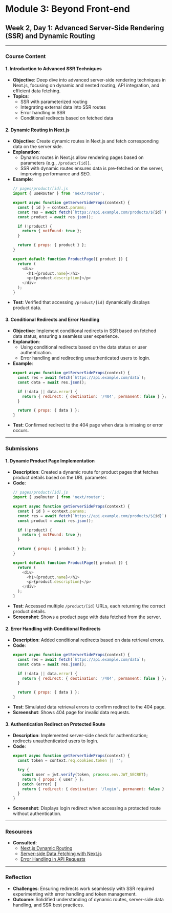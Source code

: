 # **Module 3: Beyond Front-end**
## **Week 2, Day 1: Advanced Server-Side Rendering (SSR) and Dynamic Routing**

---

### **Course Content**

#### **1. Introduction to Advanced SSR Techniques**
   - **Objective**: Deep dive into advanced server-side rendering techniques in Next.js, focusing on dynamic and nested routing, API integration, and efficient data fetching.
   - **Topics**:
     - SSR with parameterized routing
     - Integrating external data into SSR routes
     - Error handling in SSR
     - Conditional redirects based on fetched data

#### **2. Dynamic Routing in Next.js**
   - **Objective**: Create dynamic routes in Next.js and fetch corresponding data on the server side.
   - **Explanation**:
     - Dynamic routes in Next.js allow rendering pages based on parameters (e.g., `/product/[id]`).
     - SSR with dynamic routes ensures data is pre-fetched on the server, improving performance and SEO.
   - **Example**:
     ```javascript
     // pages/product/[id].js
     import { useRouter } from 'next/router';

     export async function getServerSideProps(context) {
       const { id } = context.params;
       const res = await fetch(`https://api.example.com/products/${id}`);
       const product = await res.json();

       if (!product) {
         return { notFound: true };
       }

       return { props: { product } };
     }

     export default function ProductPage({ product }) {
       return (
         <div>
           <h1>{product.name}</h1>
           <p>{product.description}</p>
         </div>
       );
     }
     ```
   - **Test**: Verified that accessing `/product/[id]` dynamically displays product data.

#### **3. Conditional Redirects and Error Handling**
   - **Objective**: Implement conditional redirects in SSR based on fetched data status, ensuring a seamless user experience.
   - **Explanation**:
     - Using conditional redirects based on the data status or user authentication.
     - Error handling and redirecting unauthenticated users to login.
   - **Example**:
     ```javascript
     export async function getServerSideProps(context) {
       const res = await fetch(`https://api.example.com/data`);
       const data = await res.json();

       if (!data || data.error) {
         return { redirect: { destination: '/404', permanent: false } };
       }

       return { props: { data } };
     }
     ```
   - **Test**: Confirmed redirect to the 404 page when data is missing or error occurs.

---

### **Submissions**

#### **1. Dynamic Product Page Implementation**
- **Description**: Created a dynamic route for product pages that fetches product details based on the URL parameter.
- **Code**:
   ```javascript
   // pages/product/[id].js
   import { useRouter } from 'next/router';

   export async function getServerSideProps(context) {
     const { id } = context.params;
     const res = await fetch(`https://api.example.com/products/${id}`);
     const product = await res.json();

     if (!product) {
       return { notFound: true };
     }

     return { props: { product } };
   }

   export default function ProductPage({ product }) {
     return (
       <div>
         <h1>{product.name}</h1>
         <p>{product.description}</p>
       </div>
     );
   }
   ```
- **Test**: Accessed multiple `/product/[id]` URLs, each returning the correct product details.
- **Screenshot**: Shows a product page with data fetched from the server.

#### **2. Error Handling with Conditional Redirects**
- **Description**: Added conditional redirects based on data retrieval errors.
- **Code**:
   ```javascript
   export async function getServerSideProps(context) {
     const res = await fetch(`https://api.example.com/data`);
     const data = await res.json();

     if (!data || data.error) {
       return { redirect: { destination: '/404', permanent: false } };
     }

     return { props: { data } };
   }
   ```
- **Test**: Simulated data retrieval errors to confirm redirect to the 404 page.
- **Screenshot**: Shows 404 page for invalid data requests.

#### **3. Authentication Redirect on Protected Route**
- **Description**: Implemented server-side check for authentication; redirects unauthenticated users to login.
- **Code**:
   ```javascript
   export async function getServerSideProps(context) {
     const token = context.req.cookies.token || '';

     try {
       const user = jwt.verify(token, process.env.JWT_SECRET);
       return { props: { user } };
     } catch (error) {
       return { redirect: { destination: '/login', permanent: false } };
     }
   }
   ```
- **Screenshot**: Displays login redirect when accessing a protected route without authentication.

---

### **Resources**
- **Consulted**:
   - [Next.js Dynamic Routing](https://nextjs.org/docs/routing/dynamic-routes)
   - [Server-side Data Fetching with Next.js](https://nextjs.org/docs/basic-features/data-fetching/get-server-side-props)
   - [Error Handling in API Requests](https://developer.mozilla.org/en-US/docs/Web/JavaScript/Guide/Using_promises)

---

### **Reflection**
- **Challenges**: Ensuring redirects work seamlessly with SSR required experimenting with error handling and token management.
- **Outcome**: Solidified understanding of dynamic routes, server-side data handling, and SSR best practices.


